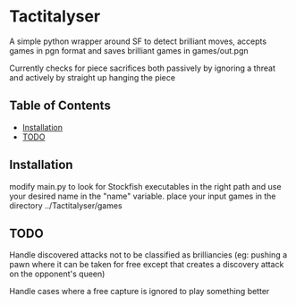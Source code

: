# Tactitalyser

A simple python wrapper around SF to detect brilliant moves, accepts games in pgn format and saves brilliant games in games/out.pgn

Currently checks for piece sacrifices both passively by ignoring a threat and actively by straight up hanging the piece

## Table of Contents

- [Installation](#installation)
- [TODO](#TODO)

## Installation

modify main.py to look for Stockfish executables in the right path and use your desired name in the "name" variable. 
place your input games in the directory ../Tactitalyser/games

## TODO

Handle discovered attacks not to be classified as brilliancies (eg: pushing a pawn where it can be taken for free except that creates a discovery attack on the opponent's queen)

Handle cases where a free capture is ignored to play something better
